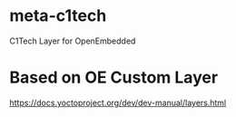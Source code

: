 # meta-c1tech
C1Tech Layer for OpenEmbedded

# Based on OE Custom Layer
https://docs.yoctoproject.org/dev/dev-manual/layers.html